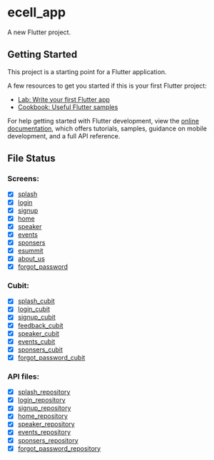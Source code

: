 # ecell_app

A new Flutter project.

## Getting Started

This project is a starting point for a Flutter application.

A few resources to get you started if this is your first Flutter project:

- [Lab: Write your first Flutter app](https://docs.flutter.dev/get-started/codelab)
- [Cookbook: Useful Flutter samples](https://docs.flutter.dev/cookbook)

For help getting started with Flutter development, view the
[online documentation](https://docs.flutter.dev/), which offers tutorials,
samples, guidance on mobile development, and a full API reference.

## File Status

### Screens:

- [x] [splash](lib/screens/splash/splash.dart)
- [x] [login](lib/screens/login/login.dart)
- [x] [signup](lib/screens/signup/signup.dart)
- [x] [home](lib/screens/home/home.dart)
- [x] [speaker](lib/screens/speaker/speaker.dart)
- [x] [events](lib/screens/events/events.dart)
- [x] [sponsers](lib/screens/sponsors/sponsors.dart)
- [x] [esummit](lib/screens/esummit/esummit.dart)
- [x] [about_us](lib/screens/about_us/about_us.dart)
- [x] [forgot_password](lib/screens/forgot_password/forgot_password.dart)

### Cubit:

- [x] [splash_cubit](lib/screens/splash/cubit/splash_cubit.dart)
- [x] [login_cubit](lib/screens/login/cubit/login_cubit.dart)
- [x] [signup_cubit](lib/screens/signup/cubit/signup_cubit.dart)
- [x] [feedback_cubit](lib/screens/home/cubit/feedback_cubit.dart)
- [x] [speaker_cubit](lib/screens/speaker/cubit/speaker_cubit.dart)
- [x] [events_cubit](lib/screens/events/cubit/events_cubit.dart)
- [x] [sponsers_cubit](lib/screens/sponsors/cubit/sponsors_cubit.dart)
- [x] [forgot_password_cubit](lib/screens/forgot_password/cubit/forgot_password_cubit.dart)

### API files:

- [x] [splash_repository](lib/screens/splash/splash_repository.dart)
- [x] [login_repository](lib/screens/login/login_repository.dart)
- [x] [signup_repository](lib/screens/signup/signup_repository.dart)
- [x] [home_repository](lib/screens/home/home_repository.dart)
- [x] [speaker_repository](lib/screens/speaker/speaker_repository.dart)
- [x] [events_repository](lib/screens/events/events_repository.dart)
- [x] [sponsers_repository](lib/screens/sponsors/sponsors_repository.dart)
- [x] [forgot_password_repository](lib/screens/forgot_password/forgot_password_repository.dart)
